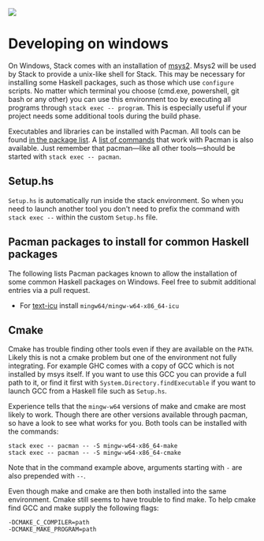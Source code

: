 <div class="hidden-warning"><a href="https://docs.haskellstack.org/"><img src="https://cdn.jsdelivr.net/gh/commercialhaskell/stack/doc/img/hidden-warning.svg"></a></div>

# Developing on windows #

On Windows, Stack comes with an installation of
[msys2](https://www.msys2.org/). Msys2 will be used by Stack to
provide a unix-like shell for Stack. This may be necessary for installing some Haskell packages, such as those which use `configure` scripts.
No
matter which terminal you choose (cmd.exe, powershell, git bash or any
other) you can use this environment too by executing all programs
through `stack exec -- program`. This is especially useful if your
project needs some additional tools during the build phase.

Executables and libraries can be installed with Pacman. All tools can
be found [in the package
list](https://github.com/msys2/msys2/wiki/Packages). A [list of
commands](https://github.com/msys2/msys2/wiki/Using-packages) that
work with Pacman is also available. Just remember that
pacman&mdash;like all other tools&mdash;should be started with `stack
exec -- pacman`.

## Setup.hs ##

`Setup.hs` is automatically run inside the stack environment. So when
you need to launch another tool you don't need to prefix the command
with `stack exec --` within the custom `Setup.hs` file.

## Pacman packages to install for common Haskell packages ##

The following lists Pacman packages known to allow the installation of
some common Haskell packages on Windows. Feel free to submit
additional entries via a pull request.

* For [text-icu](https://github.com/bos/text-icu) install `mingw64/mingw-w64-x86_64-icu`

## Cmake ##

Cmake has trouble finding other tools even if they are available on
the `PATH`. Likely this is not a cmake problem but one of the
environment not fully integrating. For example GHC comes with a copy
of GCC which is not installed by msys itself. If you want to use this
GCC you can provide a full path to it, or find it first with
`System.Directory.findExecutable` if you want to launch GCC from a
Haskell file such as `Setup.hs`.

Experience tells that the `mingw-w64` versions of make and cmake are
most likely to work. Though there are other versions available through
pacman, so have a look to see what works for you. Both tools can be
installed with the commands:

```
stack exec -- pacman -- -S mingw-w64-x86_64-make
stack exec -- pacman -- -S mingw-w64-x86_64-cmake
```
Note that in the command example above, arguments starting with `-`
are also prepended with `--`.

Even though make and cmake are then both installed into the same
environment. Cmake still seems to have trouble to find make. To help
cmake find GCC and make supply the following flags:

```
-DCMAKE_C_COMPILER=path
-DCMAKE_MAKE_PROGRAM=path
```
